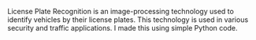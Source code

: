 License Plate Recognition is an image-processing technology used to identify vehicles by their license plates. This technology is used in various security and traffic applications. I made this using simple Python code.
